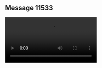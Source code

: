 ## Message 11533



![Video](https://data.iron-swords.co.il/2024/September/16/https://data.iron-swords.co.il/2024/September/16/11533/11533_media.mp4)

